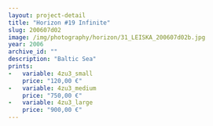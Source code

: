 ```yaml
---
layout: project-detail
title: "Horizon #19 Infinite"
slug: 200607d02
image: /img/photography/horizon/31_LEISKA_200607d02b.jpg
year: 2006
archive_id: ""
description: "Baltic Sea"
prints: 
-   variable: 4zu3_small
    price: "120,00 €"
-   variable: 4zu3_medium
    price: "750,00 €"
-   variable: 4zu3_large
    price: "900,00 €"
---
```

